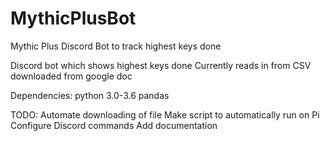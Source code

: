 # MythicPlusBot
Mythic Plus Discord Bot to track highest keys done 

Discord bot which shows highest keys done 
Currently reads in from CSV downloaded from google doc 

Dependencies: 
python 3.0-3.6
pandas

TODO: 
Automate downloading of file 
Make script to automatically run on Pi 
Configure Discord commands 
Add documentation
